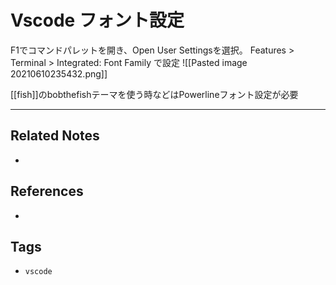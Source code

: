 # Vscode フォント設定
F1でコマンドパレットを開き、Open User Settingsを選択。
Features > Terminal > Integrated: Font Family で設定
![[Pasted image 20210610235432.png]]


[[fish]]のbobthefishテーマを使う時などはPowerlineフォント設定が必要

---
## Related Notes
- 

## References
- 

## Tags
- `vscode` 